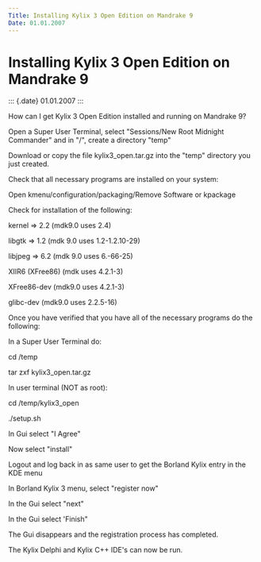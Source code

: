 ```yaml
---
Title: Installing Kylix 3 Open Edition on Mandrake 9
Date: 01.01.2007
---
```



Installing Kylix 3 Open Edition on Mandrake 9
=============================================

::: {.date}
01.01.2007
:::

How can I get Kylix 3 Open Edition installed and running on Mandrake 9?

Open a Super User Terminal, select "Sessions/New Root Midnight
Commander" and in "/", create a directory "temp"

Download or copy the file kylix3\_open.tar.gz into the "temp"
directory you just created.

Check that all necessary programs are installed on your system:

Open kmenu/configuration/packaging/Remove Software or kpackage

Check for installation of the following:

kernel =\> 2.2 (mdk9.0 uses 2.4)

libgtk =\> 1.2 (mdk 9.0 uses 1.2-1.2.10-29)

libjpeg =\> 6.2 (mdk 9.0 uses 6.-66-25)

XIIR6 (XFree86) (mdk uses 4.2.1-3)

XFree86-dev (mdk9.0 uses 4.2.1-3)

glibc-dev (mdk9.0 uses 2.2.5-16)

Once you have verified that you have all of the necessary programs do
the following:

In a Super User Terminal do:

cd /temp

tar zxf kylix3\_open.tar.gz

In user terminal (NOT as root):

cd /temp/kylix3\_open

./setup.sh

In Gui select "I Agree"

Now select "install"

Logout and log back in as same user to get the Borland Kylix entry in
the KDE menu

In Borland Kylix 3 menu, select "register now"

In the Gui select "next"

In the Gui select \'Finish"

The Gui disappears and the registration process has completed.

The Kylix Delphi and Kylix C++ IDE\'s can now be run.
